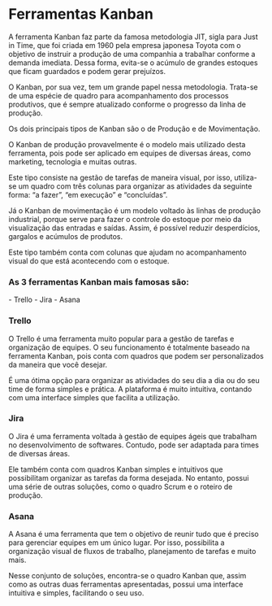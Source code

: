 <h1>Ferramentas Kanban</h1>

A ferramenta Kanban faz parte da famosa metodologia JIT, sigla para Just in Time, que foi criada em 1960 pela empresa japonesa Toyota com o objetivo de instruir a produção de uma companhia a trabalhar conforme a demanda imediata. Dessa forma, evita-se o acúmulo de grandes estoques que ficam guardados e podem gerar prejuízos.

O Kanban, por sua vez, tem um grande papel nessa metodologia. Trata-se de uma espécie de quadro para acompanhamento dos processos produtivos, que é sempre atualizado conforme o progresso da linha de produção.

Os dois principais tipos de Kanban são o de Produção e de Movimentação.

O Kanban de produção provavelmente é o modelo mais utilizado desta ferramenta, pois pode ser aplicado em equipes de diversas áreas, como marketing, tecnologia e muitas outras.

Este tipo consiste na gestão de tarefas de maneira visual, por isso, utiliza-se um quadro com três colunas para organizar as atividades da seguinte forma: “a fazer”, “em execução” e “concluídas”.

Já o Kanban de movimentação é um modelo voltado às linhas de produção industrial, porque serve para fazer o controle do estoque por meio da visualização das entradas e saídas. Assim, é possível reduzir desperdícios, gargalos e acúmulos de produtos.

Este tipo também conta com colunas que ajudam no acompanhamento visual do que está acontecendo com o estoque.

<h3>As 3 ferramentas Kanban mais famosas são:</h3> 
- Trello
- Jira
- Asana

<h3>Trello</h3>
O Trello é uma ferramenta muito popular para a gestão de tarefas e organização de equipes. O seu funcionamento é totalmente baseado na ferramenta Kanban, pois conta com quadros que podem ser personalizados da maneira que você desejar.

É uma ótima opção para organizar as atividades do seu dia a dia ou do seu time de forma simples e prática. A plataforma é muito intuitiva, contando com uma interface simples que facilita a utilização.

<h3>Jira</h3>

O Jira é uma ferramenta voltada à gestão de equipes ágeis que trabalham no desenvolvimento de softwares. Contudo, pode ser adaptada para times de diversas áreas.

Ele também conta com quadros Kanban simples e intuitivos que possibilitam organizar as tarefas da forma desejada. No entanto, possui uma série de outras soluções, como o quadro Scrum e o roteiro de produção.

<h3>Asana</h3>

A Asana é uma ferramenta que tem o objetivo de reunir tudo que é preciso para gerenciar equipes em um único lugar. Por isso, possibilita a organização visual de fluxos de trabalho, planejamento de tarefas e muito mais.

Nesse conjunto de soluções, encontra-se o quadro Kanban que, assim como as outras duas ferramentas apresentadas, possui uma interface intuitiva e simples, facilitando o seu uso.

